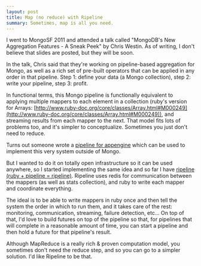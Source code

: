 ```yaml
---
layout: post
title: Map (no reduce) with Ripeline
summary: Sometimes, map is all you need.
---
```


I went to MongoSF 2011 and attended a talk called "MongoDB's New Aggregation Features - A Sneak Peek" by Chris Westin. As of writing, I don't believe that slides are posted, but they will be soon.

In the talk, Chris said that they're working on pipeline-based aggregation for Mongo, as well as a rich set of pre-built operators that can be applied in any order in that pipeline. Step 1: define your data (a Mongo collection), step 2: write your pipeline, step 3: profit.

In functional terms, this Mongo pipeline is functionally equivalent to applying multiple mappers to each element in a collection (ruby's version for Arrays: [http://www.ruby-doc.org/core/classes/Array.html#M000249](http://www.ruby-doc.org/core/classes/Array.html#M000249)), and streaming results from each mapper to the next. That model fits lots of problems too, and it's simpler to conceptualize. Sometimes you just don't need to reduce.

Turns out someone wrote a [pipeline for appengine](http://code.google.com/p/appengine-pipeline/) which can be used to implement this very system outside of Mongo.

But I wanted to do it on totally open infrastructure so it can be used anywhere, so I started implementing the same idea and so far I have [ripeline (ruby + pipeline = ripeline)](http://github.com/arschles/ripeline). Ripeline uses redis for communication between the mappers (as well as stats collection), and ruby to write each mapper and coordinate everything.

The ideal is to be able to write mappers in ruby once and then tell the system the order in which to run them, and it takes care of the rest: monitoring, communication, streaming, failure detection, etc... On top of that, I'd love to build futures on top of the pipeline so that, for pipelines that will complete in a reasonable amount of time, you can start a pipeline and then hold a future for that pipeline's result.

Although MapReduce is a really rich & proven computation model, you sometimes don't need the reduce step, and so you can go to a simpler solution. I'd like Ripeline to be that.